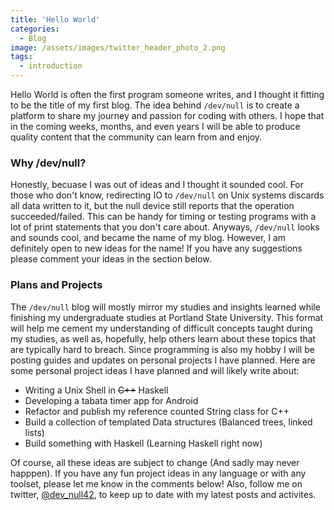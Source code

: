 ```yaml
---
title: 'Hello World'
categories:
  - Blog
image: /assets/images/twitter_header_photo_2.png
tags:
  - introduction
---
```


Hello World is often the first program someone writes, and I thought it fitting to be the title of my first blog. The idea behind `/dev/null` is to create a platform to share my journey and passion for coding with others. I hope that in the coming weeks, months, and even years I will be able to produce quality content that the community can learn from and enjoy.

### Why /dev/null?

Honestly, becuase I was out of ideas and I thought it sounded cool. For those who don't know, redirecting IO to `/dev/null` on Unix systems discards all data written to it, but the null device still reports that the operation succeeded/failed. This can be handy for timing or testing programs with a lot of print statements that you don't care about. Anyways, `/dev/null` looks and sounds cool, and became the name of my blog. However, I am definitely open to new ideas for the name! If you have any suggestions please comment your ideas in the section below.

### Plans and Projects

The `/dev/null` blog will mostly mirror my studies and insights learned while finishing my undergraduate studies at Portland State University. This format will help me cement my understanding of difficult concepts taught during my studies, as well as, hopefully, help others learn about these topics that are typically hard to breach. Since programming is also my hobby I will be posting guides and updates on personal projects I have planned. Here are some personal project ideas I have planned and will likely write about:

- Writing a Unix Shell in ~~C++~~ Haskell
- Developing a tabata timer app for Android
- Refactor and publish my reference counted String class for C++
- Build a collection of templated Data structures (Balanced trees, linked lists)
- Build something with Haskell (Learning Haskell right now)

Of course, all these ideas are subject to change (And sadly may never happpen). If you have any fun project ideas in any language or with any toolset, please let me know in the comments below! Also, follow me on twitter, [@dev_null42](https://twitter.com/dev_null42), to keep up to date with my latest posts and activites.
